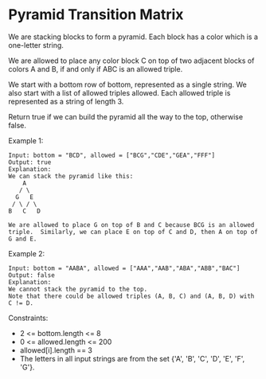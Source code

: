 # Pyramid Transition Matrix

We are stacking blocks to form a pyramid. Each block has a color which is a one-letter string.

We are allowed to place any color block C on top of two adjacent blocks of colors A and B, if and only if ABC is an allowed triple.

We start with a bottom row of bottom, represented as a single string. We also start with a list of allowed triples allowed. Each allowed triple is represented as a string of length 3.

Return true if we can build the pyramid all the way to the top, otherwise false.

 

Example 1:

    Input: bottom = "BCD", allowed = ["BCG","CDE","GEA","FFF"]
    Output: true
    Explanation:
    We can stack the pyramid like this:
        A
       / \
      G   E
     / \ / \
    B   C   D
    
    We are allowed to place G on top of B and C because BCG is an allowed triple.  Similarly, we can place E on top of C and D, then A on top of G and E.
Example 2:

    Input: bottom = "AABA", allowed = ["AAA","AAB","ABA","ABB","BAC"]
    Output: false
    Explanation:
    We cannot stack the pyramid to the top.
    Note that there could be allowed triples (A, B, C) and (A, B, D) with C != D.
 

Constraints:

- 2 <= bottom.length <= 8
- 0 <= allowed.length <= 200
- allowed[i].length == 3
- The letters in all input strings are from the set {'A', 'B', 'C', 'D', 'E', 'F', 'G'}.